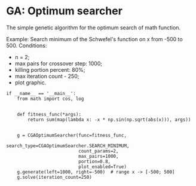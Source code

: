 # GA: Optimum searcher

The simple genetic algorithm for the optimum search of math function.


Example: Search minimum of the Schwefel's function on x from -500 to 500.
Conditions:
* n = 2; 
* max pairs for crossover step: 1000; 
* killing portion percent: 80%;
* max iteration count - 250;
* plot graphic.


```
if __name__ == '__main__':
    from math import cos, log


    def fitness_func(*args):
        return sum(map(lambda x: -x * np.sin(np.sqrt(abs(x))), args))


    g = CGAOptimumSearcher(func=fitness_func,
                           search_type=CGAOptimumSearcher.SEARCH_MINIMUM,
                           count_params=2,
                           max_pairs=1000,
                           portion=0.8,
                           plot_enabled=True)
    g.generate(left=1000, right=-500)  # range x -> [-500; 500]
    g.solve(iteration_count=250)
```
